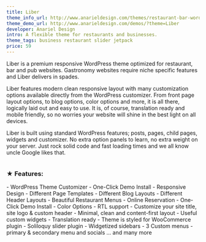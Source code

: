 ```yaml
---
title: Liber
theme_info_url: http://www.anarieldesign.com/themes/restaurant-bar-wordpress-theme/
theme_demo_url: http://www.anarieldesign.com/demos/?theme=Liber
developer: Anariel Design
intro: A flexible theme for restaurants and businesses.
theme_tags: business restaurant slider jetpack
price: 59
---
```

<p>Liber is a premium responsive WordPress theme optimized for restaurant, bar and pub websites. Gastronomy websites require niche specific features and Liber delivers in spades.</p>
<p>Liber features modern clean responsive layout with many customization options available directly from the WordPress customizer. From front page layout options, to blog options, color options and more, it is all there, logically laid out and easy to use. It is, of course, translation ready and mobile friendly, so no worries your website will shine in the best light on all devices.</p>
<p>Liber is built using standard WordPress features; posts, pages, child pages, widgets and customizer. No extra option panels to learn, no extra weight on your server. Just rock solid code and fast loading times and we all know uncle Google likes that.</p>

<img src="http://www.anarieldesign.com/themedemos/marketimages/liberdemo-tf.jpg" alt="">

<h3>★ Features:</h3>
- WordPress Theme Customizer
- One-Click Demo Install
- Responsive Design
- Different Page Templates
- Different Blog Layouts
- Different Header Layouts
- Beautiful Restaurant Menus
- Online Reservation
- One-Click Demo Install
- Color Options
- RTL support
- Customize your site title, site logo & custom header
- Minimal, clean and content-first layout
- Useful custom widgets
- Translation ready
- Theme is styled for WooCommerce plugin
- Soliloquy slider plugin
- Widgetized sidebars
- 3 Custom menus - primary & secondary menu and socials
... and many more